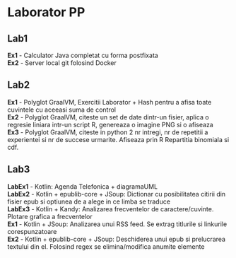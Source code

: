 # Laborator PP

## Lab1
**Ex1** - Calculator Java completat cu forma postfixata<br>
**Ex2** - Server local git folosind Docker<br>

## Lab2
**Ex1** - Polyglot GraalVM, Exercitii Laborator + Hash pentru a afisa toate cuvintele cu aceeasi suma de control<br>
**Ex2** - Polyglot GraalVM, citeste un set de date dintr-un fisier, aplica o regresie liniara intr-un script R, genereaza o imagine PNG si o afiseaza<br>
**Ex3** - Polyglot GraalVM, citeste in python 2 nr intregi, nr de repetitii a experientei si nr de succese urmarite. Afiseaza prin R Repartitia binomiala si cdf.<br>  

## Lab3
**LabEx1** - Kotlin: Agenda Telefonica + diagramaUML<br>
**LabEx2** - Kotlin + epublib-core + JSoup: Dictionar cu posibilitatea citirii din fisier epub si optiunea de a alege in ce limba se traduce<br>
**LabEx3** - Kotlin + Kandy: Analizarea frecventelor de caractere/cuvinte. Plotare grafica a frecventelor<br>
**Ex1** - Kotlin + JSoup: Analizarea unui RSS feed. Se extrag titlurile si linkurile corespunzatoare<br>
**Ex2** - Kotlin + epublib-core + JSoup: Deschiderea unui epub si prelucrarea textului din el. Folosind regex se elimina/modifica anumite elemente<br> 

